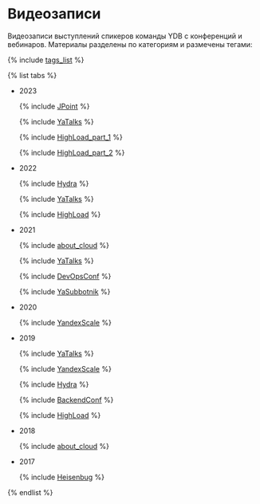 # Видеозаписи

Видеозаписи выступлений спикеров команды YDB с конференций и вебинаров. Материалы разделены по категориям и размечены тегами:


{% include [tags_list](./_includes/tags_list.md) %}


{% list tabs %}

  - 2023

    {% include [JPoint](./_includes/conferences/2023/JPoint.md) %}

    {% include [YaTalks](./_includes/conferences/2023/YaTalks.md) %}

    {% include [HighLoad_part_1](./_includes/conferences/2023/HighLoad_part_1.md) %}

    {% include [HighLoad_part_2](./_includes/conferences/2023/HighLoad_part_2.md) %}


  - 2022  

    {% include [Hydra](./_includes/conferences/2022/Hydra.md) %}

    {% include [YaTalks](./_includes/conferences/2022/YaTalks.md) %}

    {% include [HighLoad](./_includes/conferences/2022/HighLoad.md) %}


  - 2021  

    {% include [about_cloud](./_includes/conferences/2021/about_cloud.md) %}

    {% include [YaTalks](./_includes/conferences/2021/YaTalks.md) %}

    {% include [DevOpsConf](./_includes/conferences/2021/DevOpsConf.md) %}

    {% include [YaSubbotnik](./_includes/conferences/2021/YaSubbotnik.md) %}


  - 2020   

    {% include [YandexScale](./_includes/conferences/2020/YandexScale.md) %}


  - 2019   

    {% include [YaTalks](./_includes/conferences/2019/YaTalks.md) %}

    {% include [YandexScale](./_includes/conferences/2019/YandexScale.md) %}

    {% include [Hydra](./_includes/conferences/2019/Hydra.md) %}

    {% include [BackendConf](./_includes/conferences/2019/BackendConf.md) %}

    {% include [HighLoad](./_includes/conferences/2019/HighLoad.md) %}


  - 2018 

    {% include [about_cloud](./_includes/conferences/2018/about_cloud.md) %}


  - 2017 

    {% include [Heisenbug](./_includes/conferences/2017/Heisenbug.md) %}  


{% endlist %}